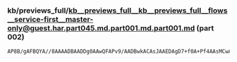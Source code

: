### kb/previews_full/kb__previews_full__kb__previews_full__flows__service-first__master-only@guest.har.part045.md.part001.md.part001.md (part 002)

```md
AP8B/gAFBQYA//8AAAADBAADDg0AAwQFAPv9/AADBwkACAsJAAEDAgD7+f0A+Pf4AAsMCwAAAgIABAYFAP37/QD08vQACg8LAPv5+gABAwIABwEHAO/p7gD5+vsA
```

```

